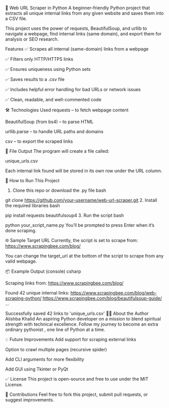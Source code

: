 🔗 Web URL Scraper in Python
A beginner-friendly Python project that extracts all unique internal links from any given website and saves them into a CSV file.

This project uses the power of requests, BeautifulSoup, and urllib to navigate a webpage, find internal links (same domain), and export them for analysis or SEO research.

 Features
✅ Scrapes all internal (same-domain) links from a webpage

✅ Filters only HTTP/HTTPS links

✅ Ensures uniqueness using Python sets

✅ Saves results to a .csv file

✅ Includes helpful error handling for bad URLs or network issues

✅ Clean, readable, and well-commented code

🛠 Technologies Used
requests – to fetch webpage content

BeautifulSoup (from bs4) – to parse HTML

urllib.parse – to handle URL paths and domains

csv – to export the scraped links

📂 File Output
The program will create a file called:

unique_urls.csv

Each internal link found will be stored in its own row under the URL column.

🚀 How to Run This Project
1. Clone this repo or download the .py file
bash

git clone https://github.com/your-username/web-url-scraper.git
2. Install the required libraries
bash

pip install requests beautifulsoup4
3. Run the script
bash

python your_script_name.py
You’ll be prompted to press Enter when it’s done scraping.

🌐 Sample Target URL
Currently, the script is set to scrape from:
https://www.scrapingbee.com/blog/

You can change the target_url at the bottom of the script to scrape from any valid webpage.

📦 Example Output (console)
csharp

Scraping links from: https://www.scrapingbee.com/blog/

Found 42 unique internal links:
https://www.scrapingbee.com/blog/web-scraping-python/
https://www.scrapingbee.com/blog/beautifulsoup-guide/
...

Successfully saved 42 links to 'unique_urls.csv'
🙋‍♀️ About the Author
Alishba Khalid
An aspiring Python developer on a mission to blend spiritual strength with technical excellence.
Follow my journey to become an extra ordinary pythonist , one line of Python at a time.

💡 Future Improvements
Add support for scraping external links

Option to crawl multiple pages (recursive spider)

Add CLI arguments for more flexibility

Add GUI using Tkinter or PyQt

✅ License
This project is open-source and free to use under the MIT License.

🤝 Contributions
Feel free to fork this project, submit pull requests, or suggest improvements.



